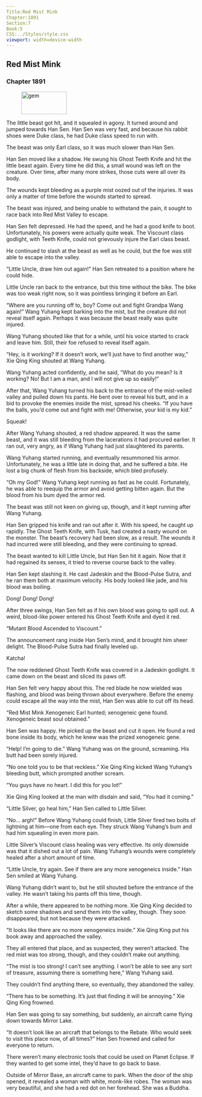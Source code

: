 ```yaml
---
Title:Red Mist Mink 
Chapter:1891 
Section:7 
Book:5 
CSS:../Styles/style.css 
viewport: width=device-width
---
```

  
## Red Mist Mink
### Chapter 1891
  
<figure>
	<img src="../Images/gem.gif" alt="gem" id="gem" width="120" height="60" />
</figure>
  

  
The little beast got hit, and it squealed in agony. It turned around and jumped towards Han Sen. Han Sen was very fast, and because his rabbit shoes were Duke class, he had Duke class speed to run with.

The beast was only Earl class, so it was much slower than Han Sen.

Han Sen moved like a shadow. He swung his Ghost Teeth Knife and hit the little beast again. Every time he did this, a small wound was left on the creature. Over time, after many more strikes, those cuts were all over its body.

The wounds kept bleeding as a purple mist oozed out of the injuries. It was only a matter of time before the wounds started to spread.

The beast was injured, and being unable to withstand the pain, it sought to race back into Red Mist Valley to escape.

Han Sen felt depressed. He had the speed, and he had a good knife to boot. Unfortunately, his powers were actually quite weak. The Viscount class godlight, with Teeth Knife, could not grievously injure the Earl class beast.

He continued to slash at the beast as well as he could, but the foe was still able to escape into the valley.

“Little Uncle, draw him out again!” Han Sen retreated to a position where he could hide.

Little Uncle ran back to the entrance, but this time without the bike. The bike was too weak right now, so it was pointless bringing it before an Earl.

“Where are you running off to, boy? Come out and fight Grandpa Wang again!” Wang Yuhang kept barking into the mist, but the creature did not reveal itself again. Perhaps it was because the beast really was quite injured.

Wang Yuhang shouted like that for a while, until his voice started to crack and leave him. Still, their foe refused to reveal itself again.

“Hey, is it working? If it doesn’t work, we’ll just have to find another way,” Xie Qing King shouted at Wang Yuhang.

Wang Yuhang acted confidently, and he said, “What do you mean? Is it working? No! But I am a man, and I will not give up so easily!”

After that, Wang Yuhang turned his back to the entrance of the mist-veiled valley and pulled down his pants. He bent over to reveal his butt, and in a bid to provoke the enemies inside the mist, spread his cheeks. “If you have the balls, you’d come out and fight with me! Otherwise, your kid is my kid.”

Squeak!

After Wang Yuhang shouted, a red shadow appeared. It was the same beast, and it was still bleeding from the lacerations it had procured earlier. It ran out, very angry, as if Wang Yuhang had just slaughtered its parents.

Wang Yuhang started running, and eventually resummoned his armor. Unfortunately, he was a little late in doing that, and he suffered a bite. He lost a big chunk of flesh from his backside, which bled profusely.

“Oh my God!” Wang Yuhang kept running as fast as he could. Fortunately, he was able to reequip the armor and avoid getting bitten again. But the blood from his bum dyed the armor red.

The beast was still not keen on giving up, though, and it kept running after Wang Yuhang.

Han Sen gripped his knife and ran out after it. With his speed, he caught up rapidly. The Ghost Teeth Knife, with Tusk, had created a nasty wound on the monster. The beast’s recovery had been slow, as a result. The wounds it had incurred were still bleeding, and they were continuing to spread.

The beast wanted to kill Little Uncle, but Han Sen hit it again. Now that it had regained its senses, it tried to reverse course back to the valley.

Han Sen kept slashing it. He cast Jadeskin and the Blood-Pulse Sutra, and he ran them both at maximum velocity. His body looked like jade, and his blood was boiling.

Dong! Dong! Dong!

After three swings, Han Sen felt as if his own blood was going to spill out. A weird, blood-like power entered his Ghost Teeth Knife and dyed it red.

“Mutant Blood Ascended to Viscount.”

The announcement rang inside Han Sen’s mind, and it brought him sheer delight. The Blood-Pulse Sutra had finally leveled up.

Katcha!

The now reddened Ghost Teeth Knife was covered in a Jadeskin godlight. It came down on the beast and sliced its paws off.

Han Sen felt very happy about this. The red blade he now wielded was flashing, and blood was being thrown about everywhere. Before the enemy could escape all the way into the mist, Han Sen was able to cut off its head.

“Red Mist Mink Xenogeneic Earl hunted; xenogeneic gene found. Xenogeneic beast soul obtained.”

Han Sen was happy. He picked up the beast and cut it open. He found a red bone inside its body, which he knew was the prized xenogeneic gene.

“Help! I’m going to die.” Wang Yuhang was on the ground, screaming. His butt had been sorely injured.

“No one told you to be that reckless.” Xie Qing King kicked Wang Yuhang’s bleeding butt, which prompted another scream.

“You guys have no heart. I did this for you lot!”

Xie Qing King looked at the man with disdain and said, “You had it coming.”

“Little Silver, go heal him,” Han Sen called to Little Silver.

“No… argh!” Before Wang Yuhang could finish, Little Silver fired two bolts of lightning at him—one from each eye. They struck Wang Yuhang’s bum and had him squealing in even more pain.

Little Silver’s Viscount class healing was very effective. Its only downside was that it dished out a lot of pain. Wang Yuhang’s wounds were completely healed after a short amount of time.

“Little Uncle, try again. See if there are any more xenogeneics inside.” Han Sen smiled at Wang Yuhang.

Wang Yuhang didn’t want to, but he still shouted before the entrance of the valley. He wasn’t taking his pants off this time, though.

After a while, there appeared to be nothing more. Xie Qing King decided to sketch some shadows and send them into the valley, though. They soon disappeared, but not because they were attacked.

“It looks like there are no more xenogeneics inside.” Xie Qing King put his book away and approached the valley.

They all entered that place, and as suspected, they weren’t attacked. The red mist was too strong, though, and they couldn’t make out anything.

“The mist is too strong! I can’t see anything. I won’t be able to see any sort of treasure, assuming there is something here,” Wang Yuhang said.

They couldn’t find anything there, so eventually, they abandoned the valley.

“There has to be something. It’s just that finding it will be annoying.” Xie Qing King frowned.

Han Sen was going to say something, but suddenly, an aircraft came flying down towards Mirror Lake.

“It doesn’t look like an aircraft that belongs to the Rebate. Who would seek to visit this place now, of all times?” Han Sen frowned and called for everyone to return.

There weren’t many electronic tools that could be used on Planet Eclipse. If they wanted to get some intel, they’d have to go back to base.

Outside of Mirror Base, an aircraft came to park. When the door of the ship opened, it revealed a woman with white, monk-like robes. The woman was very beautiful, and she had a red dot on her forehead. She was a Buddha.